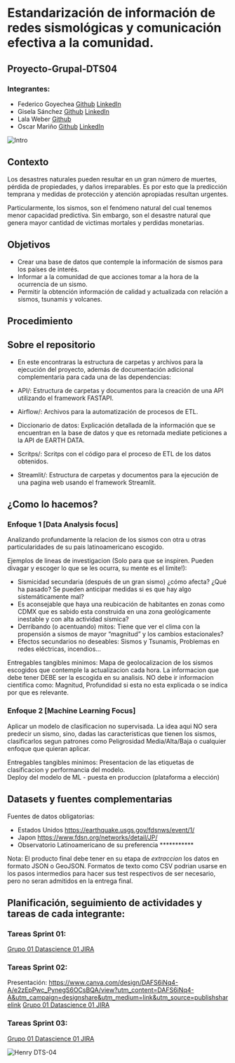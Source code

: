 # Estandarización de información de redes sismológicas y comunicación efectiva a la comunidad.

## Proyecto-Grupal-DTS04
### Integrantes: 
* Federico Goyechea [Github](https://github.com/Workitaws) [LinkedIn](https://www.linkedin.com/in/federico-goyechea-65361b24a/)
* Gisela Sánchez [Github](https://github.com/sgisela945) [LinkedIn](https://www.linkedin.com/in/gisela-s%C3%A1nchez-272b9017a)
* Lala Weber [Github](https://github.com/LalaYupii)
* Oscar Mariño [Github](https://github.com/oscarmarinoa) [LinkedIn](https://www.linkedin.com/in/oscar-mariño-arias-774098112/)



![Intro](https://user-images.githubusercontent.com/104787036/202545063-d46a6706-e880-448d-a1be-906b4e7c3996.jpg)


## **Contexto**

Los desastres naturales pueden resultar en un gran número de muertes, pérdida de propiedades, y daños irreparables. Es por esto que la predicción temprana y medidas de protección y atención apropiadas resultan urgentes.

Particularmente, los sismos, son el fenómeno natural del cual tenemos menor capacidad predictiva. Sin embargo, son el desastre natural que genera mayor cantidad de victimas mortales y perdidas monetarias.

## **Objetivos**

* Crear una base de datos que contemple la información de sismos para los países de interés.
* Informar a la comunidad de que acciones tomar a la hora de la ocurrencia de un sismo.
* Permitir la obtención información de calidad y actualizada con relación a sismos, tsunamis y volcanes.


## **Procedimiento**

## **Sobre el repositorio**

* En este encontraras la estructura de carpetas y archivos para la ejecución del proyecto, además de documentación adicional complementaria para cada una de las dependencias:

* API/: Estructura de carpetas y documentos para la creación de una API utilizando el framework FASTAPI.
* Airflow/: Archivos para la automatización de procesos de ETL.
* Diccionario de datos: Explicación detallada de la información que se encuentran en la base de datos y que es retornada mediate peticiones a la API de EARTH DATA.
* Scritps/: Scritps con el código para el proceso de ETL de los datos obtenidos.
* Streamlit/: Estructura de carpetas y documentos para la ejecución de una pagina web usando el framework Streamlit.



## ¿Como lo hacemos?  

### Enfoque 1 [Data Analysis focus]

Analizando profundamente la relacion de los sismos con otra u otras particularidades de su pais latinoamericano escogido.

Ejemplos de lineas de investigacion (Solo para que se inspiren. Pueden divagar y escoger lo que se les ocurra, su mente es el limite!):

- Sismicidad secundaria (después de un gran sismo) ¿cómo afecta? ¿Qué ha pasado? Se pueden anticipar medidas si es que hay algo sistemáticamente mal?
- Es aconsejable que haya una reubicación de habitantes en zonas como CDMX que es sabido esta construida en una zona geológicamente inestable y con alta actividad sísmica?
- Derribando (o acentuando) mitos: Tiene que ver el clima con la propensión a sismos de mayor “magnitud” y los cambios estacionales?
- Efectos secundarios no deseables: Sismos y Tsunamis, Problemas en redes eléctricas, incendios…


Entregables tangibles minimos:
Mapa de geolocalizacion de los sismos escogidos que contemple la actualizacion cada hora. 
La informacion que debe tener DEBE ser la escogida en su analisis. NO debe ir informacion cientifica como: Magnitud, Profundidad si esta no esta explicada o se indica por que es relevante.


### Enfoque 2 [Machine Learning Focus]

Aplicar un modelo de clasificacion no supervisada. 
La idea aqui NO sera predecir un sismo, sino, dadas las caracteristicas que tienen los sismos, clasificarlos segun patrones como Peligrosidad Media/Alta/Baja
o cualquier enfoque que quieran aplicar. 

Entregables tangibles minimos:
Presentacion de las etiquetas de clasificacion y performancia del modelo.  
Deploy del modelo de ML - puesta en produccion (plataforma a elección)

## **Datasets y fuentes complementarias**

Fuentes de datos obligatorias:
+ Estados Unidos https://earthquake.usgs.gov/fdsnws/event/1/
+ Japon https://www.fdsn.org/networks/detail/JP/
+ Observatorio Latinoamericano de su preferencia ***********

Nota: El producto final debe tener en su etapa de *extraccion* los datos en formato JSON o GeoJSON. Formatos de texto como CSV podrian usarse en los pasos intermedios para hacer sus test respectivos de ser necesario, pero no seran admitidos en la entrega final.

## **Planificación, seguimiento de actividades y tareas de cada integrante:**
### Tareas Sprint 01:
[Grupo 01 Datascience 01 JIRA](https://grupo01datascience.atlassian.net/jira/software/projects/PGS/boards/1)
### Tareas Sprint 02:
Presentación: 
https://www.canva.com/design/DAFS6iNq4-A/e2zEpPwc_PynegS6OCsBQA/view?utm_content=DAFS6iNq4-A&utm_campaign=designshare&utm_medium=link&utm_source=publishsharelink
[Grupo 01 Datascience 01 JIRA](https://grupo01datascience.atlassian.net/jira/software/projects/PGS/boards/2)
### Tareas Sprint 03:
[Grupo 01 Datascience 01 JIRA](https://grupo01datascience.atlassian.net/jira/software/projects/PGS/boards/3)

![Henry DTS-04](https://github.com/oscarmarinoa/Sistema-de-alertas-sismicas---Proyecto-Grupal-DTS04/blob/main/Henry%20Logo.png)

